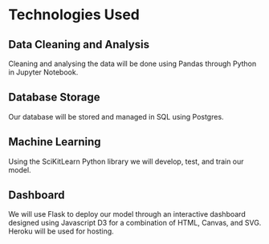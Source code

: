 # Technologies Used
## Data Cleaning and Analysis
Cleaning and analysing the data will be done using Pandas through Python in Jupyter Notebook. 

## Database Storage
Our database will be stored and managed in SQL using Postgres. 

## Machine Learning
Using the SciKitLearn Python library we will develop, test, and train our model. 

## Dashboard
We will use Flask to deploy our model through an interactive dashboard designed using Javascript D3 for a combination of HTML, Canvas, and SVG.
Heroku will be used for hosting. 
